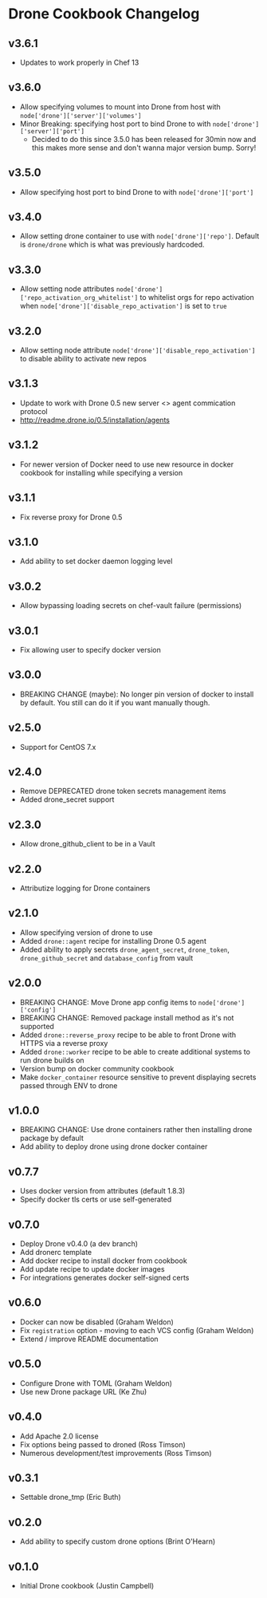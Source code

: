 Drone Cookbook Changelog
=========================
v3.6.1
------
* Updates to work properly in Chef 13

v3.6.0
------
* Allow specifying volumes to mount into Drone from host with `node['drone']['server']['volumes']`
* Minor Breaking: specifying host port to bind Drone to with `node['drone']['server']['port']`
  * Decided to do this since 3.5.0 has been released for 30min now and this makes more sense and don't wanna major version bump.  Sorry!

v3.5.0
------
* Allow specifying host port to bind Drone to with `node['drone']['port']`

v3.4.0
------
* Allow setting drone container to use with `node['drone']['repo']`.  Default is `drone/drone` which is what was previously hardcoded.

v3.3.0
------
* Allow setting node attributes `node['drone']['repo_activation_org_whitelist']` to whitelist orgs for repo activation when `node['drone']['disable_repo_activation']` is set to `true`

v3.2.0
------
* Allow setting node attribute `node['drone']['disable_repo_activation']` to disable ability to activate new repos

v3.1.3
------
* Update to work with Drone 0.5 new server <> agent commication protocol
 * http://readme.drone.io/0.5/installation/agents

v3.1.2
------
* For newer version of Docker need to use new resource in docker cookbook for installing while specifying a version

v3.1.1
------
* Fix reverse proxy for Drone 0.5

v3.1.0
------
* Add ability to set docker daemon logging level

v3.0.2
------
* Allow bypassing loading secrets on chef-vault failure (permissions)

v3.0.1
------
* Fix allowing user to specify docker version

v3.0.0
------
* BREAKING CHANGE (maybe): No longer pin version of docker to install by default.
You still can do it if you want manually though.

v2.5.0
------
* Support for CentOS 7.x

v2.4.0
------
* Remove DEPRECATED drone token secrets management items
* Added drone_secret support

v2.3.0
------
* Allow drone_github_client to be in a Vault

v2.2.0
------
* Attributize logging for Drone containers

v2.1.0
------
* Allow specifying version of drone to use
* Added `drone::agent` recipe for installing Drone 0.5 agent
* Added ability to apply secrets `drone_agent_secret`, `drone_token`, `drone_github_secret` and `database_config` from vault

v2.0.0
------
* BREAKING CHANGE: Move Drone app config items to `node['drone']['config']`
* BREAKING CHANGE: Removed package install method as it's not supported
* Added `drone::reverse_proxy` recipe to be able to front Drone with HTTPS via a reverse proxy
* Added `drone::worker` recipe to be able to create additional systems to run drone builds on
* Version bump on docker community cookbook
* Make `docker_container` resource sensitive to prevent displaying secrets passed through ENV to drone

v1.0.0
------
* BREAKING CHANGE: Use drone containers rather then installing drone package by default
* Add ability to deploy drone using drone docker container

v0.7.7
------
* Uses docker version from attributes (default 1.8.3)
* Specify docker tls certs or use self-generated

v0.7.0
------
* Deploy Drone v0.4.0 (a dev branch)
* Add dronerc template
* Add docker recipe to install docker from cookbook
* Add update recipe to update docker images
* For integrations generates docker self-signed certs

v0.6.0
------
* Docker can now be disabled (Graham Weldon)
* Fix `registration` option - moving to each VCS config (Graham Weldon)
* Extend / improve README documentation

v0.5.0
------
* Configure Drone with TOML (Graham Weldon)
* Use new Drone package URL (Ke Zhu)

v0.4.0
------

* Add Apache 2.0 license
* Fix options being passed to droned (Ross Timson)
* Numerous development/test improvements (Ross Timson)

v0.3.1
------

* Settable drone_tmp (Eric Buth)

v0.2.0
------

* Add ability to specify custom drone options (Brint O'Hearn)

v0.1.0
------

* Initial Drone cookbook (Justin Campbell)
